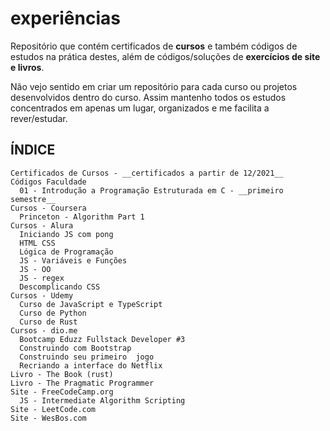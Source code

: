 # experiências

Repositório que contém certificados de **cursos** e também códigos de estudos na prática destes, além de códigos/soluções de **exercícios de site e livros**.

Não vejo sentido em criar um repositório para cada curso ou projetos desenvolvidos dentro do curso. Assim mantenho todos os estudos concentrados em apenas um lugar, organizados e me facilita a rever/estudar.


## ÍNDICE
    Certificados de Cursos - __certificados a partir de 12/2021__
    Códigos Faculdade
      01 - Introdução a Programação Estruturada em C - __primeiro semestre__
    Cursos - Coursera
      Princeton - Algorithm Part 1
    Cursos - Alura
      Iniciando JS com pong
      HTML CSS
      Lógica de Programação
      JS - Variáveis e Funções
      JS - OO
      JS - regex
      Descomplicando CSS
    Cursos - Udemy
      Curso de JavaScript e TypeScript
      Curso de Python
      Curso de Rust
    Cursos - dio.me
      Bootcamp Eduzz Fullstack Developer #3
      Construindo com Bootstrap
      Construindo seu primeiro  jogo
      Recriando a interface do Netflix
    Livro - The Book (rust)
    Livro - The Pragmatic Programmer
    Site - FreeCodeCamp.org
      JS - Intermediate Algorithm Scripting
    Site - LeetCode.com
    Site - WesBos.com


